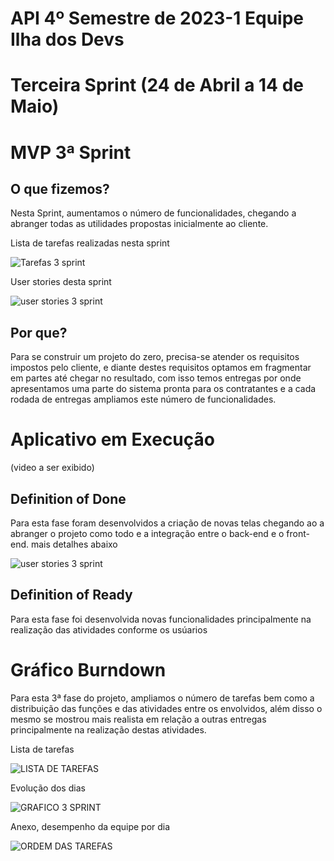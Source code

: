 # API 4º Semestre de 2023-1 Equipe Ilha dos Devs

# Terceira Sprint (24 de Abril a 14 de Maio)

# MVP 3ª Sprint 

## O que fizemos?
Nesta Sprint, aumentamos o número de funcionalidades, chegando a abranger todas as utilidades propostas inicialmente ao cliente.

Lista de tarefas realizadas nesta sprint

![Tarefas 3 sprint](https://github.com/DevIsland-API/Readme/assets/67759198/6e0c614d-52e9-49cb-882a-b48e550cccbf)

User stories desta sprint

![user stories 3 sprint](https://github.com/DevIsland-API/Readme/assets/67759198/36ba0a25-9624-4ea0-9ecb-5104d0edb4fb)

## Por que?
Para se construir um projeto do zero, precisa-se atender os requisitos impostos pelo cliente, e diante destes requisitos optamos em fragmentar em partes até chegar no resultado, com isso temos entregas por onde apresentamos uma parte do sistema pronta para os contratantes e a cada rodada de entregas ampliamos este número de funcionalidades.

# Aplicativo em Execução
(video a ser exibido)

## Definition of Done
Para esta fase foram desenvolvidos a criação de novas telas chegando ao a abranger o projeto como todo e a integração entre o back-end e o front-end. mais detalhes abaixo

![user stories 3 sprint](https://github.com/DevIsland-API/Readme/assets/67759198/36ba0a25-9624-4ea0-9ecb-5104d0edb4fb)

## Definition of Ready
Para esta fase foi desenvolvida novas funcionalidades principalmente na realização das atividades conforme os usúarios

# Gráfico Burndown
Para esta 3ª fase do projeto, ampliamos o número de tarefas bem como a distribuição das funções e das atividades entre os envolvidos, além disso o mesmo se mostrou mais realista em relação a outras entregas principalmente na realização destas atividades.

Lista de tarefas

![LISTA DE TAREFAS](https://github.com/DevIsland-API/Readme/assets/67759198/99abbcf4-76a6-4e86-975f-fd5c2825696a)

Evolução dos dias

![GRAFICO 3 SPRINT](https://github.com/DevIsland-API/Readme/assets/67759198/041d0269-4ffc-48bc-b311-e2d4d78ea50b)

Anexo, desempenho da equipe por dia

![ORDEM DAS TAREFAS](https://github.com/DevIsland-API/Readme/assets/67759198/a2e2af6f-65fd-4362-aace-a0f5b62e973a)
